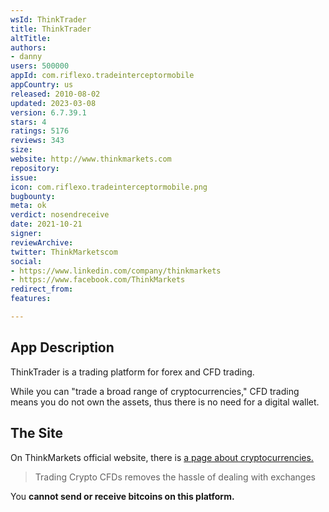 ```yaml
---
wsId: ThinkTrader
title: ThinkTrader
altTitle: 
authors:
- danny
users: 500000
appId: com.riflexo.tradeinterceptormobile
appCountry: us
released: 2010-08-02
updated: 2023-03-08
version: 6.7.39.1
stars: 4
ratings: 5176
reviews: 343
size: 
website: http://www.thinkmarkets.com
repository: 
issue: 
icon: com.riflexo.tradeinterceptormobile.png
bugbounty: 
meta: ok
verdict: nosendreceive
date: 2021-10-21
signer: 
reviewArchive: 
twitter: ThinkMarketscom
social:
- https://www.linkedin.com/company/thinkmarkets
- https://www.facebook.com/ThinkMarkets
redirect_from: 
features: 

---
```


## App Description

ThinkTrader is a trading platform for forex and CFD trading.

While you can "trade a broad range of cryptocurrencies," CFD trading means you do not own the assets, thus there is no need for a digital wallet.

## The Site

On ThinkMarkets official website, there is [a page about cryptocurrencies.](https://www.thinkmarkets.com/en/cryptocurrency-trading/)

> Trading Crypto CFDs removes the hassle of dealing with exchanges

You **cannot send or receive bitcoins on this platform.**
